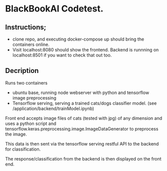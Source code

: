 # BlackBookAI Codetest.
## Instructions;
- clone repo, and executing docker-compose up should bring the containers online.
- Visit localhost:8080 should show the frontend. Backend is runnning on localhost:8501 if you want to check that out too. 
## Decription
Runs two containers 
- ubuntu base, running node webserver with python and tensorflow image preprocessing
- Tensorflow serving, serving a trained cats/dogs classifier model. (see /application/backend/trainModel.ipynb)

Front end accepts image files of cats (tested with jpg) of any dimension and uses a python script and tensorflow.keras.preprocessing.image.ImageDataGenerator to preprocess the image. 

This data is then sent via the tensorflow serving restful API to the backend for classification. 

The response/classification from the backend is then displayed on the front end.

